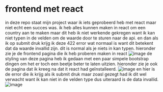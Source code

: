 # frontend met react

in deze repo staat mijn project waar ik iets geprobeerd heb met react maar niet echt een succes was. ik heb alles kunnen maken in react om een country aan te maken maar dit heb ik niet werkende gekregen want ik kan niet typen in de velden om de waarde door te sturen naar de api. en dan als ik op submit druk krijg ik deze 422 error wat normaal is want dit betekent dat da waarde invallid zijn. dit is normal als je niets in kan typen. hieronder zie je de frontend pagina die ik heb proberen maken in react
![image](https://github.com/yorbenwij/apidev-project2/assets/91123168/472bbfd1-90ef-4206-ae86-c27201bf3b6b)
de styling van deze pagina heb ik gedaan met een paar simpele bootstrap dingen om het er toch een beetje beter te laten uitzien.
hieronder zie je ook de pagina dat ik kreeg na dat it react had geïnstalleerd.
![image](https://github.com/yorbenwij/apidev-project2/assets/91123168/6e0a67ab-e950-4aee-b1b7-0aca15dd9a02)
en hier is de error die ik krijg als ik submit druk maar zoasl gezegt had ik dit wel verwacht want ik kan niet in de velden type dus uiteraard is de data invallid.
![image](https://github.com/yorbenwij/apidev-project2/assets/91123168/2388fb7b-57b6-445e-a3b4-097385a1ac60)


